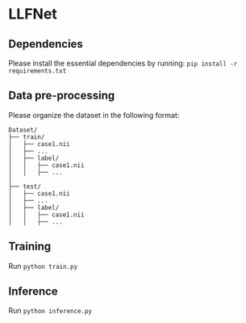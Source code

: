# LLFNet

## Dependencies
Please install the essential dependencies by running:
`pip install -r requirements.txt`

## Data pre-processing
Please organize the dataset in the following format:
```
Dataset/
├── train/
│   ├── case1.nii
│   ├── ...
│   ├── label/
│   │   ├── case1.nii
│   │   ├── ...
│
├── test/
│   ├── case1.nii
│   ├── ...
│   ├── label/
│   │   ├── case1.nii
│   │   ├── ...
```

## Training
Run `python train.py`

## Inference
Run `python inference.py`
